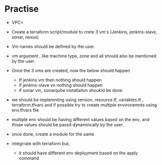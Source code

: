 # Practise 
* VPC<
* Create a terraform script/module to crete 3 vm's (Jenkins, jenkins-slave, sonar, nexus)
* Vm names should be defined by the user. 
* vm argument , like machine type, zone and all should also be mentioned by the user. 
* Once the 3 vms are created, now the below should happen
    * If jenkins vm then nothing should happen
    * if jenkins-slave vn nothing should happen
    * if sonar vm, sonarqube installaiton shoukld be done 
* we should be implemnting using version, resource.tf, variables.tf , terraform.tfvars and if possible try to create multiple environemnts using env.tfvars file 
* multiple env should be having different values based on the env, and those values should be passd dynamincally by the user. 

* once done, create a module for the same 
* integrrate with terraform but, 
    * it should have different env deployment based on the apply command
